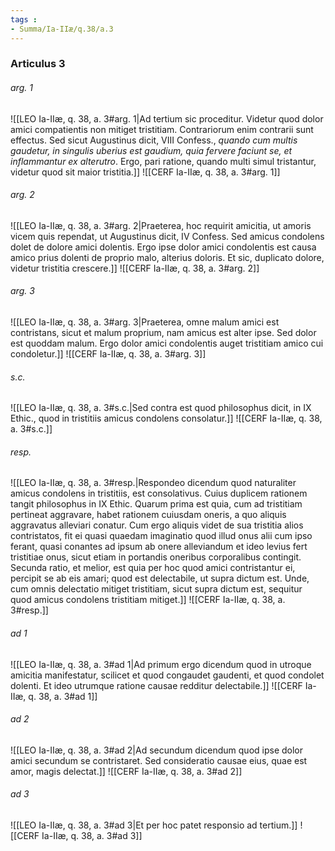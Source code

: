 ```yaml
---
tags : 
- Summa/Ia-IIæ/q.38/a.3
---
```


### Articulus 3

###### arg. 1
![[LEO Ia-IIæ, q. 38, a. 3#arg. 1|Ad tertium sic proceditur. Videtur quod dolor amici compatientis non mitiget tristitiam. Contrariorum enim contrarii sunt effectus. Sed sicut Augustinus dicit, VIII Confess., *quando cum multis gaudetur, in singulis uberius est gaudium, quia fervere faciunt se, et inflammantur ex alterutro*. Ergo, pari ratione, quando multi simul tristantur, videtur quod sit maior tristitia.]]
![[CERF Ia-IIæ, q. 38, a. 3#arg. 1]]

###### arg. 2
![[LEO Ia-IIæ, q. 38, a. 3#arg. 2|Praeterea, hoc requirit amicitia, ut amoris vicem quis rependat, ut Augustinus dicit, IV Confess. Sed amicus condolens dolet de dolore amici dolentis. Ergo ipse dolor amici condolentis est causa amico prius dolenti de proprio malo, alterius doloris. Et sic, duplicato dolore, videtur tristitia crescere.]]
![[CERF Ia-IIæ, q. 38, a. 3#arg. 2]]

###### arg. 3
![[LEO Ia-IIæ, q. 38, a. 3#arg. 3|Praeterea, omne malum amici est contristans, sicut et malum proprium, nam amicus est alter ipse. Sed dolor est quoddam malum. Ergo dolor amici condolentis auget tristitiam amico cui condoletur.]]
![[CERF Ia-IIæ, q. 38, a. 3#arg. 3]]

###### s.c.
![[LEO Ia-IIæ, q. 38, a. 3#s.c.|Sed contra est quod philosophus dicit, in IX Ethic., quod in tristitiis amicus condolens consolatur.]]
![[CERF Ia-IIæ, q. 38, a. 3#s.c.]]

###### resp.
![[LEO Ia-IIæ, q. 38, a. 3#resp.|Respondeo dicendum quod naturaliter amicus condolens in tristitiis, est consolativus. Cuius duplicem rationem tangit philosophus in IX Ethic. Quarum prima est quia, cum ad tristitiam pertineat aggravare, habet rationem cuiusdam oneris, a quo aliquis aggravatus alleviari conatur. Cum ergo aliquis videt de sua tristitia alios contristatos, fit ei quasi quaedam imaginatio quod illud onus alii cum ipso ferant, quasi conantes ad ipsum ab onere alleviandum et ideo levius fert tristitiae onus, sicut etiam in portandis oneribus corporalibus contingit. Secunda ratio, et melior, est quia per hoc quod amici contristantur ei, percipit se ab eis amari; quod est delectabile, ut supra dictum est. Unde, cum omnis delectatio mitiget tristitiam, sicut supra dictum est, sequitur quod amicus condolens tristitiam mitiget.]]
![[CERF Ia-IIæ, q. 38, a. 3#resp.]]

###### ad 1
![[LEO Ia-IIæ, q. 38, a. 3#ad 1|Ad primum ergo dicendum quod in utroque amicitia manifestatur, scilicet et quod congaudet gaudenti, et quod condolet dolenti. Et ideo utrumque ratione causae redditur delectabile.]]
![[CERF Ia-IIæ, q. 38, a. 3#ad 1]]

###### ad 2
![[LEO Ia-IIæ, q. 38, a. 3#ad 2|Ad secundum dicendum quod ipse dolor amici secundum se contristaret. Sed consideratio causae eius, quae est amor, magis delectat.]]
![[CERF Ia-IIæ, q. 38, a. 3#ad 2]]

###### ad 3
![[LEO Ia-IIæ, q. 38, a. 3#ad 3|Et per hoc patet responsio ad tertium.]]
![[CERF Ia-IIæ, q. 38, a. 3#ad 3]]


